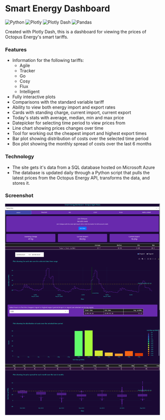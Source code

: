 # Smart Energy Dashboard
![Python](https://img.shields.io/badge/-Python-3572A5?logo=python&logoColor=white&style=flat-square)
![Plotly](https://img.shields.io/badge/-Plotly-20293d?logo=plotly&logoColor=white&style=flat-square)
![Plotly Dash](https://img.shields.io/badge/-Plotly%20Dash-3F4F75?logo=plotly&logoColor=white&style=flat-square)
![Pandas](https://img.shields.io/badge/-Pandas-150458?logo=pandas&logoColor=white&style=flat-square)

Created with Plotly Dash, this is a dashboard for viewing the prices of Octopus Energy's smart tariffs.

### Features
 - Information for the following tariffs:
   - Agile
   - Tracker
   - Go
   - Cosy
   - Flux
   - Intelligent
 - Fully interactive plots
 - Comparisons with the standard variable tariff
 - Ability to view both energy import and export rates
 - Cards with standing charge, current import, current export
 - Today's stats with average, median, min and max price
 - Datepicker for selecting time period to view prices from
 - Line chart showing prices changes over time
 - Tool for working out the cheapest import and highest export times
 - Bar plot showing distribution of costs over the selected time period
 - Box plot showing the monthly spread of costs over the last 6 months

### Technology
 - The site gets it's data from a SQL database hosted on Microsoft Azure
 - The database is updated daily through a Python script that pulls the latest prices from the Octopus Energy API, transforms the data, and stores it.

### Screenshot
![Screenshot](assets/screenshot.png)
